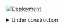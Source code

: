 [![Deployment](https://github.com/nlindroos/homepage-epic/actions/workflows/deploy.yml/badge.svg)](https://github.com/nlindroos/homepage-epic/actions)

<details>
<summary>Under construction</summary>

# Home of my webpage

> Visit [niklaslindroos.fi](http://niklaslindroos.fi) to see this in action

This repository hosts the source code for
[niklaslindroos.fi](http://niklaslindroos.fi).

## Tech details

This app is built with [Remix](https://remix.run/) with
[the Epic Stack](https://www.epicweb.dev/epic-stack). It is mostly overkill for
it's simple nature. The main reasoning behind the tool choices is the ability to
choose the latest & greatest.

The meme below is an apt description of the setup of this app.

![Sailboat in puddle meme](./other/markdown-images/sailboat_in_puddle_meme.jpg)

## Licensing

This project is licensed under the [MIT license](LICENSE).

</details>
